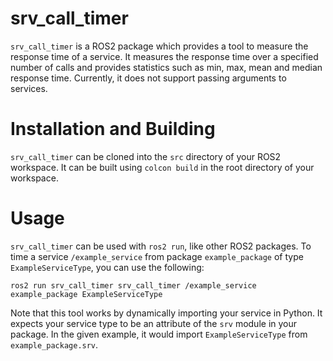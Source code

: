 # srv_call_timer
`srv_call_timer` is a ROS2 package which provides a tool to measure the response time of a service.
It measures the response time over a specified number of calls and provides statistics such as min, max, mean and median response time.
Currently, it does not support passing arguments to services.

# Installation and Building
`srv_call_timer` can be cloned into the `src` directory of your ROS2 workspace.
It can be built using `colcon build` in the root directory of your workspace.

# Usage
`srv_call_timer` can be used with `ros2 run`, like other ROS2 packages.
To time a service `/example_service` from package `example_package` of type `ExampleServiceType`, you can use the following:

`ros2 run srv_call_timer srv_call_timer /example_service example_package ExampleServiceType`

Note that this tool works by dynamically importing your service in Python.
It expects your service type to be an attribute of the `srv` module in your package.
In the given example, it would import `ExampleServiceType` from `example_package.srv`.
